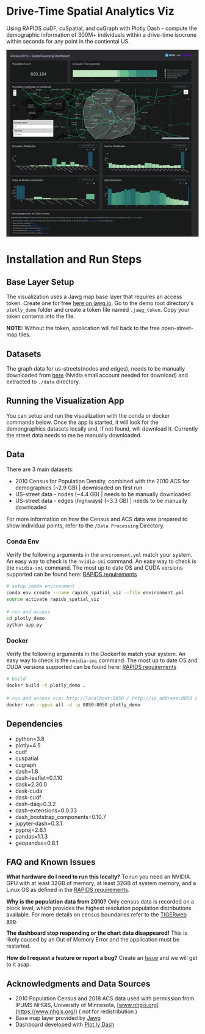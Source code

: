 # Drive-Time Spatial Analytics Viz
Using RAPIDS cuDF, cuSpatial, and cuGraph with Plotly Dash - compute the demographic information of 300M+ individuals within a drive-time isocrone within seconds for any point in the contiental US. 

![](./spatial-demo.png)

# Installation and Run Steps
## Base Layer Setup
The visualization uses a Jawg map base layer that requires an access token. Create one for free [here on jawg.io](https://www.jawg.io/lab/access-tokens). Go to the demo root directory's `plotly_demo` folder and create a token file named `.jawg_token`. Copy your token contents into the file.

**NOTE:** Without the token, application will fall back to the free open-street-map tiles.

## Datasets
The graph data for us-streets(nodes and edges), needs to be manually downloaded from [here](https://drive.google.com/file/d/1FiKczglJaLmLjYNCjuTVd11JxpglKA63/view?usp=sharing) (Nvidia email account needed for download) and extracted to `./data` directory.


## Running the Visualization App
You can setup and run the visualization with the conda or docker commands below. Once the app is started, it will look for the demongraphics datasets locally and, if not found, will download it. Currently the street data needs to me be manually downloaded. 


## Data 
There are 3 main datasets:

- 2010 Census for Population Density, combined with the 2010 ACS for demographics (~2.9 GB) | downloaded on first run
- US-street data - nodes (~4.4 GB) | needs to be manually downloaded
- US-street data - edges (highways) (~3.3 GB) | needs to be manually downloaded

For more information on how the Census and ACS data was prepared to show individual points, refer to the `/Data Processing` Directory.

### Conda Env

Verify the following arguments in the `environment.yml` match your system. An easy way to check is the `nvidia-smi` command. An easy way to check is the `nvidia-smi` command. The most up to date OS and CUDA versions supported can be found here: [RAPIDS requirements](https://rapids.ai/start.html#req)


```bash
# setup conda environment 
conda env create --name rapids_spatial_viz --file environment.yml
source activate rapids_spatial_viz

# run and access
cd plotly_demo
python app.py
```


### Docker

Verify the following arguments in the Dockerfile match your system. An easy way to check is the `nvidia-smi` command. The most up to date OS and CUDA versions supported can be found here: [RAPIDS requirements](https://rapids.ai/start.html#req)

```bash
# build
docker build -t plotly_demo .

# run and access via: http://localhost:8050 / http://ip_address:8050 / http://0.0.0.0:8050
docker run --gpus all -d -p 8050:8050 plotly_demo
```

## Dependencies

  - python=3.8
  - plotly=4.5
  - cudf
  - cuspatial
  - cugraph
  - dash=1.8
  - dash-leaflet=0.1.10
  - dask=2.30.0
  - dask-cuda
  - dask-cudf
  - dash-daq=0.3.2
  - dash-extensions=0.0.33
  - dash_bootstrap_components=0.10.7
  - jupyter-dash=0.3.1
  - pyproj=2.6.1
  - pandas=1.1.3
  - geopandas=0.8.1


## FAQ and Known Issues

**What hardware do I need to run this locally?** To run you need an NVIDIA GPU with at least 32GB of memory, at least 32GB of system memory, and a Linux OS as defined in the [RAPIDS requirements](https://rapids.ai/start.html#req).

**Why is the population data from 2010?** Only census data is recorded on a block level, which provides the highest resolution population distributions available. For more details on census boundaries refer to the [TIGERweb app](https://tigerweb.geo.census.gov/tigerwebmain/TIGERweb_apps.html). 

**The dashboard stop responding or the chart data disappeared!** This is likely caused by an Out of Memory Error and the application must be restarted. 

**How do I request a feature or report a bug?** Create an [Issue](https://github.com/AjayThorve/Spatial-Analytics-Viz/issues) and we will get to it asap. 


## Acknowledgments and Data Sources

- 2010 Population Census and 2018 ACS data used with permission from IPUMS NHGIS, University of Minnesota, [www.nhgis.org](https://www.nhgis.org/) ( not for redistribution )
- Base map layer provided by [Jawg](https://www.jawg.io/)
- Dashboard developed with [Plot.ly Dash](https://plotly.com/dash/)

